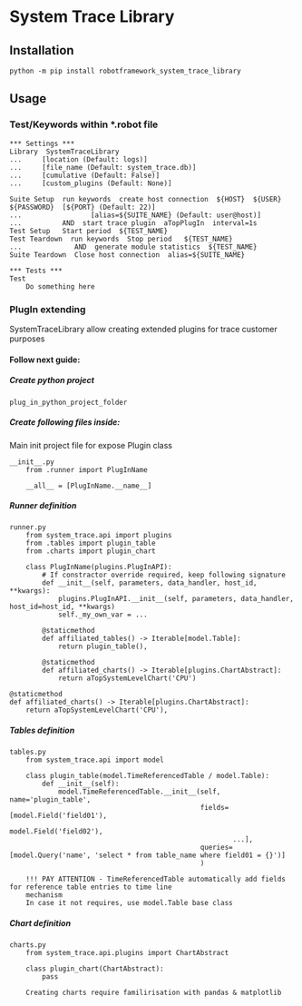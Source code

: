 # System Trace Library


## Installation

    python -m pip install robotframework_system_trace_library

## Usage

### Test/Keywords within *.robot file

    *** Settings ***
    Library  SystemTraceLibrary 
    ...     [location (Default: logs)] 
    ...     [file_name (Default: system_trace.db)]
    ...     [cumulative (Default: False)]
    ...     [custom_plugins (Default: None)]
    
    Suite Setup  run keywords  create host connection  ${HOST}  ${USER}  ${PASSWORD}  [${PORT} (Default: 22)] 
    ...                 [alias=${SUITE_NAME} (Default: user@host)]
    ...          AND  start trace plugin  aTopPlugIn  interval=1s
    Test Setup   Start period  ${TEST_NAME}
    Test Teardown  run keywords  Stop period   ${TEST_NAME}
    ...             AND  generate module statistics  ${TEST_NAME}
    Suite Teardown  Close host connection  alias=${SUITE_NAME}

    *** Tests ***
    Test
        Do something here

### PlugIn extending

SystemTraceLibrary allow creating extended plugins for trace customer purposes

#### Follow next guide:

##### Create python project 

    plug_in_python_project_folder

##### Create following files inside:

Main init project file for expose Plugin class

    __init__.py
        from .runner import PlugInName
        
        __all__ = [PlugInName.__name__]

##### Runner definition

    runner.py
        from system_trace.api import plugins
        from .tables import plugin_table
        from .charts import plugin_chart
        
        class PlugInName(plugins.PlugInAPI):
            # If constractor override required, keep following signature 
            def __init__(self, parameters, data_handler, host_id, **kwargs):
                plugins.PlugInAPI.__init__(self, parameters, data_handler, host_id=host_id, **kwargs)
                self._my_own_var = ...

            @staticmethod
            def affiliated_tables() -> Iterable[model.Table]:
                return plugin_table(),
            
            @staticmethod
            def affiliated_charts() -> Iterable[plugins.ChartAbstract]:
                return aTopSystemLevelChart('CPU')

    @staticmethod
    def affiliated_charts() -> Iterable[plugins.ChartAbstract]:
        return aTopSystemLevelChart('CPU'),

##### Tables definition

    tables.py
        from system_trace.api import model

        class plugin_table(model.TimeReferencedTable / model.Table):
            def __init__(self):
                model.TimeReferencedTable.__init__(self, name='plugin_table',
                                                   fields=[model.Field('field01'),
                                                           model.Field('field02'),
                                                           ...],
                                                   queries=[model.Query('name', 'select * from table_name where field01 = {}')]
                                                   )
        
        !!! PAY ATTENTION - TimeReferencedTable automatically add fields for reference table entries to time line 
        mechanism 
        In case it not requires, use model.Table base class

##### Chart definition

    charts.py
        from system_trace.api.plugins import ChartAbstract
        
        class plugin_chart(ChartAbstract):
            pass
        
        Creating charts require familirisation with pandas & matplotlib


